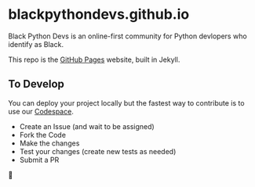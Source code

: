 # blackpythondevs.github.io

Black Python Devs is an online-first community for Python devlopers who identify as Black.

This repo is the [GitHub Pages](https://pages.github.com/) website, built in Jekyll.

## To Develop

You can deploy your project locally but the fastest way to contribute is to use our [Codespace]((https://github.com/features/codespaces/)https://github.com/features/codespaces/).

- Create an Issue (and wait to be assigned)
- Fork the Code
- Make the changes
- Test your changes (create new tests as needed)
- Submit a PR

🥳
